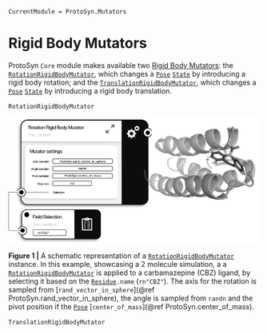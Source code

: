 ```@meta
CurrentModule = ProtoSyn.Mutators
```

# Rigid Body Mutators

ProtoSyn `Core` module makes available two [Rigid Body Mutators](@ref): the [`RotationRigidBodyMutator`](@ref), which changes a [`Pose`](@ref) [`State`](@ref) by introducing a rigid body rotation; and the [`TranslationRigidBodyMutator`](@ref), which changes a [`Pose`](@ref) [`State`](@ref) by introducing a rigid body translation.

```@docs
RotationRigidBodyMutator
```

![ProtoSyn Rotation Rigid Body Mutator](../../../assets/ProtoSyn-rotation-rigid-body-mutator.png)

**Figure 1 |** A schematic representation of a [`RotationRigidBodyMutator`](@ref) instance. In this example, showcasing a 2 molecule simulation, a a [`RotationRigidBodyMutator`](@ref) is applied to a carbamazepine (CBZ) ligand, by selecting it based on the [`Residue`](@ref)`.name` (`rn"CBZ"`). The axis for the rotation is sampled from [`rand_vector_in_sphere`](@ref ProtoSyn.rand_vector_in_sphere), the angle is sampled from `randn` and the pivot position if the [`Pose`](@ref) [`center_of_mass`](@ref ProtoSyn.center_of_mass).

```@docs
TranslationRigidBodyMutator
```